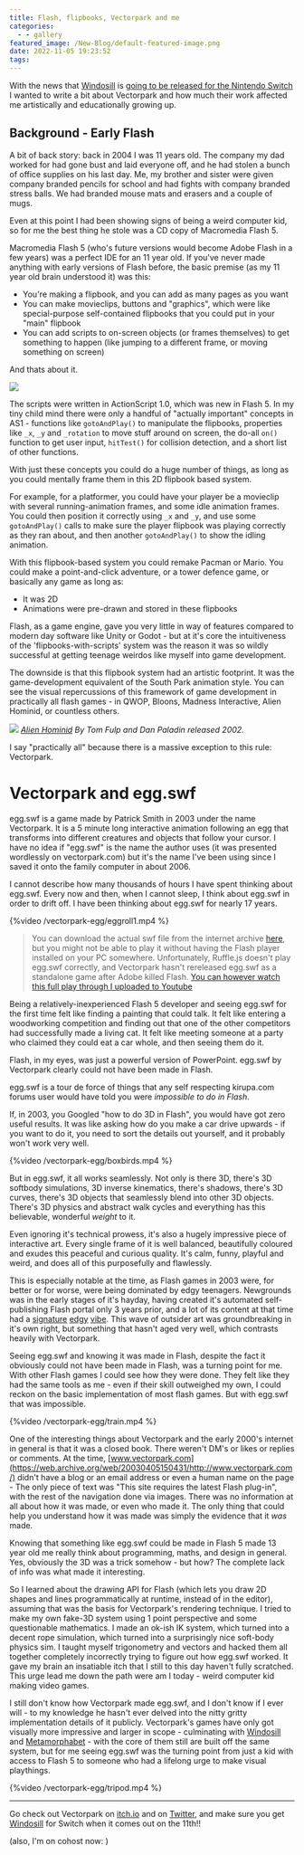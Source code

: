 ```yaml
---
title: Flash, flipbooks, Vectorpark and me
categories:
  - - gallery
featured_image: /New-Blog/default-featured-image.png
date: 2022-11-05 19:23:52
tags:
---
```


With the news that [Windosill](https://vectorpark.itch.io/windosill) is [going to be released for the Nintendo Switch](https://twitter.com/vectorpark/status/1588577343865774080) I wanted to write a bit about Vectorpark and how much their work affected me artistically and educationally growing up.

## Background - Early Flash

A bit of back story: back in 2004 I was 11 years old. The company my dad worked for had gone bust and laid everyone off, and he had stolen a bunch of office supplies on his last day. Me, my brother and sister were given company branded pencils for school and had fights with company branded stress balls. We had branded mouse mats and erasers and a couple of mugs.

Even at this point I had been showing signs of being a weird computer kid, so for me the best thing he stole was a CD copy of Macromedia Flash 5.

Macromedia Flash 5 (who's future versions would become Adobe Flash in a few years) was a perfect IDE for an 11 year old. If you've never made anything with early versions of Flash before, the basic premise (as my 11 year old brain understood it) was this:

- You're making a flipbook, and you can add as many pages as you want
- You can make movieclips, buttons and "graphics", which were like special-purpose self-contained flipbooks that you could put in your "main" flipbook
- You can add scripts to on-screen objects (or frames themselves) to get something to happen (like jumping to a different frame, or moving something on screen)

And thats about it. 

![](vectorpark-egg/macromediaflash5-2.png)

<!-- more -->

The scripts were written in ActionScript 1.0, which was new in Flash 5. In my tiny child mind there were only a handful of "actually important" concepts in AS1 - functions like `gotoAndPlay()` to manipulate the flipbooks, properties like `_x`, `_y` and `_rotation` to move stuff around on screen, the do-all `on()` function to get user input, `hitTest()` for collision detection, and a short list of other functions.

With just these concepts you could do a huge number of things, as long as you could mentally frame them in this 2D flipbook based system.

For example, for a platformer, you could have your player be a movieclip with several running-animation frames, and some idle animation frames. You could then position it correctly using `_x` and `_y`, and use some `gotoAndPlay()` calls to make sure the player flipbook was playing correctly as they ran about, and then another `gotoAndPlay()` to show the idling animation. 

With this flipbook-based system you could remake Pacman or Mario. You could make a point-and-click adventure, or a tower defence game, or basically any game as long as:

- It was 2D
- Animations were pre-drawn and stored in these flipbooks

Flash, as a game engine, gave you very little in way of features compared to modern day software like Unity or Godot - but at it's core the intuitiveness of the 'flipbooks-with-scripts' system was the reason it was so wildly successful at getting teenage weirdos like myself into game development. 

The downside is that this flipbook system had an artistic footprint. It was the game-development equivalent of the South Park animation style. You can see the visual repercussions of this framework of game development in practically all flash games - in QWOP, Bloons, Madness Interactive, Alien Hominid, or countless others.

![](vectorpark-egg/alienhomonid.png)
_[Alien Hominid](https://www.newgrounds.com/portal/view/59593) By Tom Fulp and Dan Paladin released 2002._

I say "practically all" because there is a massive exception to this rule: Vectorpark.

# Vectorpark and egg.swf

egg.swf is a game made by Patrick Smith in 2003 under the name Vectorpark. It is a 5 minute long interactive animation following an egg that transforms into different creatures and objects that follow your cursor. I have no idea if "egg.swf" is the name the author uses (it was presented wordlessly on vectorpark.com) but it's the name I've been using since I saved it onto the family computer in about 2006.

I cannot describe how many thousands of hours I have spent thinking about egg.swf. Every now and then, when I cannot sleep, I think about egg.swf in order to drift off. I have been thinking about egg.swf for nearly 17 years.

{%video /vectorpark-egg/eggroll1.mp4 %}

> You can download the actual swf file from the internet archive [here](https://web.archive.org/web/20031003090810oe_/http://vectorpark.com/films/egg.swf), but you might not be able to play it without having the Flash player installed on your PC somewhere. Unfortunately, Ruffle.js doesn't play egg.swf correctly, and Vectorpark hasn't rereleased egg.swf as a standalone game after Adobe killed Flash.
> [You can however watch this full play through I uploaded to Youtube](https://www.youtube.com/watch?v=WMiLNKnlsRY)

Being a relatively-inexperienced Flash 5 developer and seeing egg.swf for the first time felt like finding a painting that could talk. It felt like entering a woodworking competition and finding out that one of the other competitors had successfully made a living cat. It felt like meeting someone at a party who claimed they could eat a car whole, and then seeing them do it.

Flash, in my eyes, was just a powerful version of PowerPoint. egg.swf by Vectorpark clearly could not have been made in Flash.

egg.swf is a tour de force of things that any self respecting kirupa.com forums user would have told you were _impossible to do in Flash_.

If, in 2003, you Googled "how to do 3D in Flash", you would have got zero useful results. It was like asking how do you make a car drive upwards - if you want to do it, you need to sort the details out yourself, and it probably won't work very well.

{%video /vectorpark-egg/boxbirds.mp4 %}

But in egg.swf, it all works seamlessly. Not only is there 3D, there's 3D softbody simulations, 3D inverse kinematics, there's shadows, there's 3D curves, there's 3D objects that seamlessly blend into other 3D objects. There's 3D physics and abstract walk cycles and everything has this believable, wonderful _weight_ to it.

Even ignoring it's technical prowess, it's also a hugely impressive piece of interactive art. Every single frame of it is well balanced, beautifully coloured and exudes this peaceful and curious quality. It's calm, funny, playful and weird, and does all of this purposefully and flawlessly.

This is especially notable at the time, as Flash games in 2003 were, for better or for worse, were being dominated by edgy teenagers. Newgrounds was in the early stages of it's hayday, having created it's automated self-publishing Flash portal only 3 years prior, and a lot of its content at that time had a [signature](https://www.newgrounds.com/portal/view/310349) [edgy](https://www.newgrounds.com/portal/view/71851) [vibe](https://www.newgrounds.com/portal/view/66940). This wave of outsider art was groundbreaking in it's own right, but something that hasn't aged very well, which contrasts heavily with Vectorpark.

Seeing egg.swf and knowing it was made in Flash, despite the fact it obviously could not have been made in Flash, was a turning point for me. With other Flash games I could see how they were done. They felt like they had the same tools as me - even if their skill outweighed my own, I could reckon on the basic implementation of most flash games. But with egg.swf that was impossible.

{%video /vectorpark-egg/train.mp4 %}

One of the interesting things about Vectorpark and the early 2000's internet in general is that it was a closed book. There weren't DM's or likes or replies or comments. At the time, [www.vectorpark.com](https://web.archive.org/web/20030405150431/http://www.vectorpark.com/) didn't have a blog or an email address or even a human name on the page - The only piece of text was "This site requires the latest Flash plug-in", with the rest of the navigation done via images. There was no information at all about how it was made, or even who made it. The only thing that could help you understand how it was made was simply the evidence that it _was_ made.

Knowing that something like egg.swf could be made in Flash 5 made 13 year old me really think about programming, maths, and design in general. Yes, obviously the 3D was a trick somehow - but how? The complete lack of info was what made it interesting. 

So I learned about the drawing API for Flash (which lets you draw 2D shapes and lines programmatically at runtime, instead of in the editor), assuming that was the basis for Vectorpark's rendering technique. I tried to make my own fake-3D system using 1 point perspective and some questionable mathematics. I made an ok-ish IK system, which turned into a decent rope simulation, which turned into a surprisingly nice soft-body physics sim. I taught myself trigonometry and vectors and hacked them all together completely incorrectly trying to figure out how egg.swf worked. It gave my brain an insatiable itch that I still to this day haven't fully scratched. This urge lead me down the path were am I today - weird computer kid making video games.

I still don't know how Vectorpark made egg.swf, and I don't know if I ever will - to my knowledge he hasn't ever delved into the nitty gritty implementation details of it publicly. Vectorpark's games have only got visually more impressive and larger in scope - culminating with [Windosill](https://vectorpark.itch.io/windosill) and [Metamorphabet](https://vectorpark.itch.io/metamorphabet) - with the core of them still are built off the same system, but for me seeing egg.swf was the turning point from just a kid with access to Flash 5 to someone who had a lifelong urge to make visual playthings.

{%video /vectorpark-egg/tripod.mp4 %}

----


Go check out Vectorpark on [itch.io](https://vectorpark.itch.io) and on [Twitter](https://twitter.com/vectorpark/), and make sure you get [Windosill](https://vectorpark.itch.io/windosill) for Switch when it comes out on the 11th!!

(also, I'm on cohost now: )